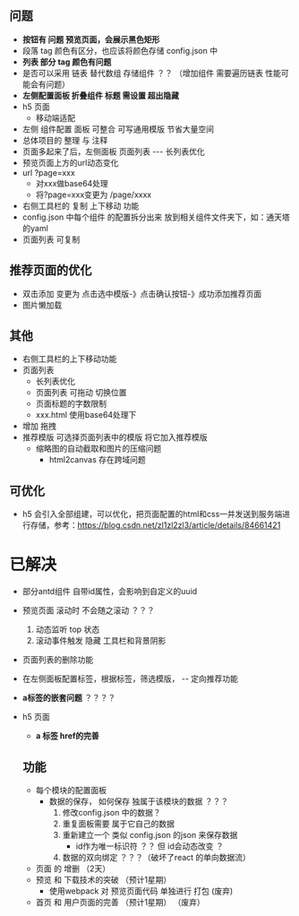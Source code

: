 ## 问题
- **按钮有 问题  预览页面，会展示黑色矩形**
- 段落 tag 颜色有区分，也应该将颜色存储 config.json 中
- **列表 部分 tag 颜色有问题**
- 是否可以采用 链表 替代数组 存储组件 ？？ （增加组件 需要遍历链表 性能可能会有问题）
- **左侧配置面板 折叠组件 标题 需设置 超出隐藏**
- h5 页面 
    - 移动端适配
- 左侧 组件配置 面板 可整合 可写通用模版 节省大量空间
- 总体项目的 整理 与 注释
- 页面多起来了后，左侧面板 页面列表 --- 长列表优化
- 预览页面上方的url动态变化
- url ?page=xxx 
    - 对xxx做base64处理
    - 将?page=xxx变更为 /page/xxxx
- 右侧工具栏的 复制 上下移动 功能
- config.json 中每个组件 的配置拆分出来 放到相关组件文件夹下，如：通天塔的yaml
- 页面列表 可复制
## 推荐页面的优化
- 双击添加 变更为 点击选中模版-》点击确认按钮-》成功添加推荐页面
- 图片懒加载
## 其他
- 右侧工具栏的上下移动功能
- 页面列表
    - 长列表优化
    - 页面列表 可拖动 切换位置
    - 页面标题的字数限制
    - xxx.html 使用base64处理下
- 增加 拖拽
- 推荐模版 可选择页面列表中的模版 将它加入推荐模版
    - 缩略图的自动截取和图片的压缩问题
        - html2canvas 存在跨域问题

## 可优化
- h5 会引入全部组建，可以优化，把页面配置的html和css一并发送到服务端进行存储，参考：https://blog.csdn.net/zl1zl2zl3/article/details/84661421


# 已解决
- 部分antd组件 自带id属性，会影响到自定义的uuid
- 预览页面 滚动时 不会随之滚动 ？？？
    1. 动态监听 top 状态
    2. 滚动事件触发 隐藏 工具栏和背景阴影
- 页面列表的删除功能
- 在左侧面板配置标签，根据标签，筛选模版，   -- 定向推荐功能
- **a标签的嵌套问题** ？？？？
- h5 页面 
    - **a 标签 href的完善**


    ## 功能
    - 每个模块的配置面板
        - 数据的保存， 如何保存 独属于该模块的数据 ？？？ 
            1. 修改config.json 中的数据？
            2. 重复面板需要 属于它自己的数据
            3. 重新建立一个 类似 config.json 的json 来保存数据
                - id作为唯一标识符 ？？ 但 id会动态改变 ？
            4. 数据的双向绑定 ？？？（破坏了react 的单向数据流）
    - 页面 的 增删 （2天）
    - 预览 和 下载技术的突破 （预计1星期）
        - 使用webpack 对 预览页面代码 单独进行 打包  (废弃)
    - 首页 和 用户页面的完善 （预计1星期）  （废弃）